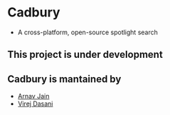 # Cadbury
- A cross-platform, open-source spotlight search

## This project is under development

## Cadbury is mantained by
- [Arnav Jain](https://github.com/arnavjainn06)
- [Virej Dasani](https://github.com/virejdasani)
